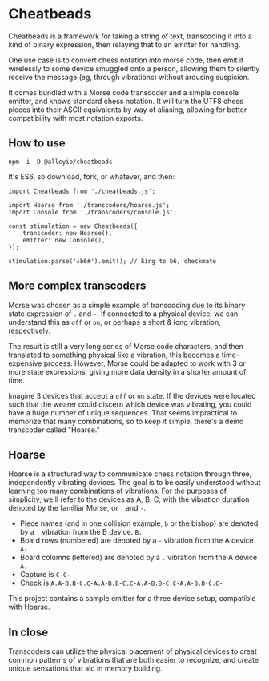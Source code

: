 # Cheatbeads

Cheatbeads is a framework for taking a string of text, transcoding it into a kind of binary expression, then relaying that to an emitter for handling.

One use case is to convert chess notation into morse code, then emit it wirelessly to some device smuggled onto a person, allowing them to silently receive the message (eg, through vibrations) without arousing suspicion.

It comes bundled with a Morse code transcoder and a simple console emitter, and knows standard chess notation. It will turn the UTF8 chess pieces into their ASCII equivalents by way of aliasing, allowing for better compatibility with most notation exports.


## How to use

`npm -i -D @alleyio/cheatbeads`

It's ES6, so download, fork, or whatever, and then:

```
import Cheatbeads from './cheatbeads.js';

import Hoarse from './transcoders/hoarse.js';
import Console from './transcoders/console.js';

const stimulation = new Cheatbeads({
    transcoder: new Hoarse(),
    emitter: new Console(),
});

stimulation.parse('♔b6#').emit(); // king to b6, checkmate

```


## More complex transcoders

Morse was chosen as a simple example of transcoding due to its binary state expression of `.` and `-`. If connected to a physical device, we can understand this as `off` or `on`, or perhaps a short & long vibration, respectively.

The result is still a very long series of Morse code characters, and then translated to something physical like a vibration, this becomes a time-expensive process. However, Morse could be adapted to work with 3 or more state expressions, giving more data density in a shorter amount of time.

Imagine 3 devices that accept a `off` or `on` state. If the devices were located such that the wearer could discern which device was vibrating, you could have a huge number of unique sequences. That seems impractical to memorize that many combinations, so to keep it simple, there's a demo transcoder called "Hoarse."

## Hoarse

Hoarse is a structured way to communicate chess notation through three, independently vibrating devices. The goal is to be easily understood without learning too many combinations of vibrations. For the purposes of simplicity, we'll refer to the devices as A, B, C; with the vibration duration denoted by the familiar Morse, or `.` and `-`.

- Piece names (and in one collision example, `b` or the bishop) are denoted by a `.` vibration from the B device. `B.`
- Board rows (numbered) are denoted by a `-` vibration from the A device. `A-`
- Board columns (lettered) are denoted by a `.` vibration from the A device `A.`
- Capture is `C-C-`
- Check is `A.A-B.B-C.C-A.A-B.B-C.C-A.A-B.B-C.C-A.A-B.B-C.C-`

This project contains a sample emitter for a three device setup, compatible with Hoarse.


## In close

Transcoders can utilize the physical placement of physical devices to creat common patterns of vibrations that are both easier to recognize, and create unique sensations that aid in memory building.
